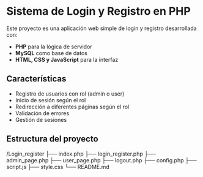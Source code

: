 # Sistema de Login y Registro en PHP

Este proyecto es una aplicación web simple de login y registro desarrollada con:

- **PHP** para la lógica de servidor
- **MySQL** como base de datos
- **HTML, CSS y JavaScript** para la interfaz

## Características

- Registro de usuarios con rol (admin o user)
- Inicio de sesión según el rol
- Redirección a diferentes páginas según el rol
- Validación de errores
- Gestión de sesiones

## Estructura del proyecto

/Login_register
├── index.php
├── login_register.php
├── admin_page.php
├── user_page.php
├── logout.php
├── config.php
├── script.js
├── style.css
└── README.md